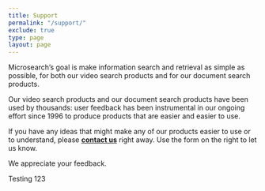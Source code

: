 ```yaml
---
title: Support
permalink: "/support/"
exclude: true
type: page
layout: page
---
```


Microsearch’s goal is make information search and retrieval as simple as possible, for both our
video search products and for our document search products.

Our video search products and our document search products have been used by thousands: user feedback has been instrumental in our ongoing effort since 1996 to produce products that are easier and easier to use.

If you have any ideas that might make any of our products easier to use or to understand, please [**contact us**](/contact/) right away.  Use the form on the right to let us know.

We appreciate your feedback.

Testing 123
